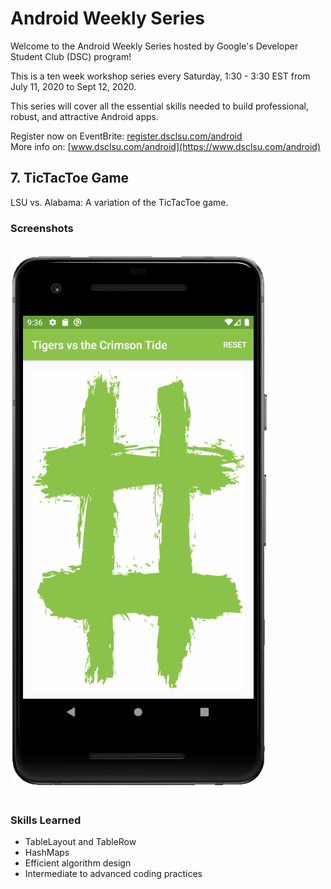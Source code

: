 # Android Weekly Series

Welcome to the Android Weekly Series hosted by Google's Developer Student Club (DSC) program!

This is a ten week workshop series every Saturday, 1:30 - 3:30 EST from July 11, 2020 to Sept 12, 2020.

This series will cover all the essential skills needed to build professional, robust, and attractive Android apps.

Register now on EventBrite: [register.dsclsu.com/android](https://register.dsclsu.com/android) <br>
More info on: [www.dsclsu.com/android](https://www.dsclsu.com/android)

## 7. TicTacToe Game

LSU vs. Alabama: A variation of the TicTacToe game.

### Screenshots
<br>
<img src="assets/images/screenshot.gif">

<br>
<br>

### Skills Learned

* TableLayout and TableRow
* HashMaps
* Efficient algorithm design
* Intermediate to advanced coding practices
